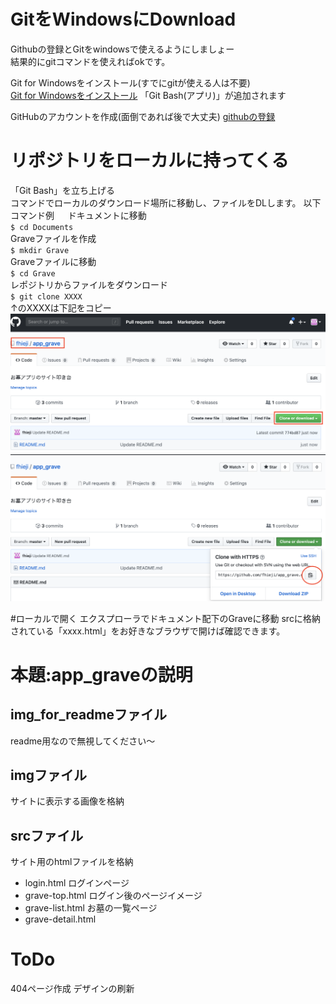 # GitをWindowsにDownload
Githubの登録とGitをwindowsで使えるようにしましょー  
結果的にgitコマンドを使えればokです。

Git for Windowsをインストール(すでにgitが使える人は不要)  
[Git for Windowsをインストール](https://gitforwindows.org/)
「Git Bash(アプリ)」が追加されます

GitHubのアカウントを作成(面倒であれば後で大丈夫)
[githubの登録](https://github.com/)

# リポジトリをローカルに持ってくる
「Git Bash」を立ち上げる  
コマンドでローカルのダウンロード場所に移動し、ファイルをDLします。
以下コマンド例  　
ドキュメントに移動  
`$ cd Documents`  
Graveファイルを作成  
`$ mkdir Grave`  
Graveファイルに移動  
`$ cd Grave`  
レポジトリからファイルをダウンロード  
`$ git clone XXXX`  
↑のXXXXは下記をコピー
<img src="./img_for_readme/git1.png">
<img src="./img_for_readme/git2.png">

#ローカルで開く
エクスプローラでドキュメント配下のGraveに移動
srcに格納されている「xxxx.html」をお好きなブラウザで開けば確認できます。

# 本題:app_graveの説明
## img_for_readmeファイル
readme用なので無視してください〜
## imgファイル
サイトに表示する画像を格納
## srcファイル
サイト用のhtmlファイルを格納
- login.html
ログインページ
- grave-top.html
ログイン後のページイメージ
- grave-list.html
お墓の一覧ページ
- grave-detail.html

# ToDo
404ページ作成
デザインの刷新
